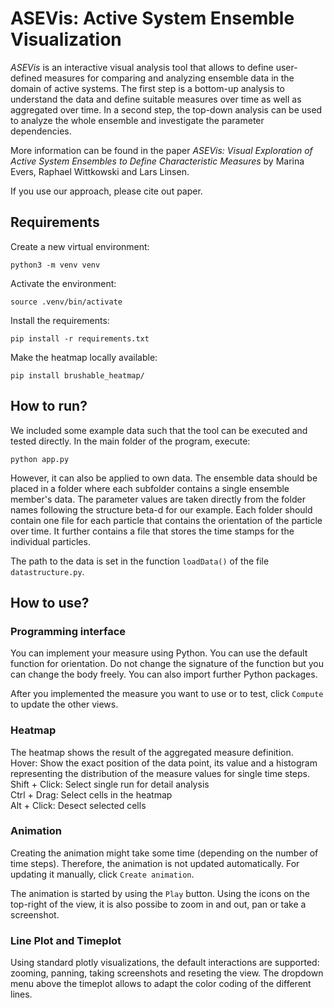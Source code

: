 # ASEVis: Active System Ensemble Visualization
*ASEVis* is an interactive visual analysis tool that allows to define user-defined measures
for comparing and analyzing ensemble data in the domain of active systems. The first step
is a bottom-up analysis to understand the data and define suitable measures over time
as well as aggregated over time. In a second step, the top-down analysis can be used to
analyze the whole ensemble and investigate the parameter dependencies.

More information can be found in the paper *ASEVis: Visual Exploration of Active System Ensembles
to Define Characteristic Measures* by Marina Evers, Raphael Wittkowski and Lars Linsen.

If you use our approach, please cite out paper.

## Requirements
Create a new virtual environment:
```
python3 -m venv venv
```
Activate the environment:
```
source .venv/bin/activate
```
Install the requirements:
```
pip install -r requirements.txt
```
Make the heatmap locally available:
```
pip install brushable_heatmap/
```

## How to run?
We included some example data such that the tool can be executed and tested directly.
In the main folder of the program, execute:
```
python app.py
```
However, it can also be applied to own data. The ensemble data should be placed in a
folder where each subfolder contains a single ensemble member's data. The parameter 
values are taken directly from the folder names following the structure beta-d
for our example. Each folder should contain one file for each particle that contains
the orientation of the particle over time. It further contains a file that stores
the time stamps for the individual particles.

The path to the data is set in the function ``loadData()`` of the file ``datastructure.py``.

## How to use?
### Programming interface
You can implement your measure using Python. You can use the default function for
orientation. Do not change the signature of the function but you can change the
body freely. You can also import further Python packages.

After you implemented the measure you want to use or to test, click ``Compute`` to
update the other views.

### Heatmap
The heatmap shows the result of the aggregated measure definition. \
Hover: Show the exact position of the data point, its value and a histogram representing
the distribution of the measure values for single time steps. \
Shift + Click: Select single run for detail analysis \
Ctrl + Drag: Select cells in the heatmap \
Alt + Click: Desect selected cells

### Animation
Creating the animation might take some time (depending on the number of time steps).
Therefore, the animation is not updated automatically. For updating it manually,
click ``Create animation``.

The animation is started by using the ``Play`` button. Using the icons on the top-right
of the view, it is also possibe to zoom in and out, pan or take a screenshot.

### Line Plot and Timeplot
Using standard plotly visualizations, the default interactions are supported: zooming,
panning, taking screenshots and reseting the view. The dropdown menu above the
timeplot allows to adapt the color coding of the different lines.
